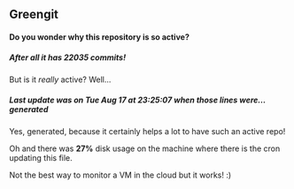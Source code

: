 ## Greengit

#### Do you wonder why this repository is so active?

##### After all it has 22035 commits!

But is it *really* active? Well...

##### Last update was on Tue Aug 17 at 23:25:07 when those lines were... generated

Yes, generated, because it certainly helps a lot to have such an active repo!

Oh and there was **27%** disk usage on the machine
where there is the cron updating this file.

Not the best way to monitor a VM in the cloud but it works! :)
